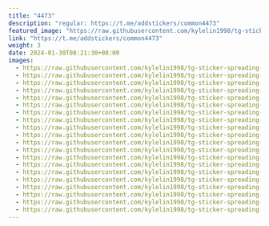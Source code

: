 ```yaml
---
title: "4473"
description: "regular: https://t.me/addstickers/common4473"
featured_image: "https://raw.githubusercontent.com/kylelin1998/tg-sticker-spreading-worldwide-images/main/img/37dd2f9e-006e-4146-978a-2fd7cf8fddbc.jpg"
link: "https://t.me/addstickers/common4473"
weight: 3
date: 2024-01-30T08:21:30+08:00
images:
  - https://raw.githubusercontent.com/kylelin1998/tg-sticker-spreading-worldwide-images/main/img/37dd2f9e-006e-4146-978a-2fd7cf8fddbc.jpg
  - https://raw.githubusercontent.com/kylelin1998/tg-sticker-spreading-worldwide-images/main/img/2ceb0748-c1f9-4e6a-8f5d-01357d63d38a.jpg
  - https://raw.githubusercontent.com/kylelin1998/tg-sticker-spreading-worldwide-images/main/img/6d301f3e-07b8-425b-aa2f-8d3746e132a0.jpg
  - https://raw.githubusercontent.com/kylelin1998/tg-sticker-spreading-worldwide-images/main/img/81c9a92b-866c-4b3f-9389-fd2021ab9866.jpg
  - https://raw.githubusercontent.com/kylelin1998/tg-sticker-spreading-worldwide-images/main/img/e93916a5-a4d0-414b-a8c4-4a7fde97c8cc.jpg
  - https://raw.githubusercontent.com/kylelin1998/tg-sticker-spreading-worldwide-images/main/img/8eceb155-faa8-4634-a1ff-fd74b1c60adc.jpg
  - https://raw.githubusercontent.com/kylelin1998/tg-sticker-spreading-worldwide-images/main/img/d95bc331-b662-484a-8cc7-3224339641b4.jpg
  - https://raw.githubusercontent.com/kylelin1998/tg-sticker-spreading-worldwide-images/main/img/05c3dbff-2a0b-4450-bd49-7f5ce51675ee.jpg
  - https://raw.githubusercontent.com/kylelin1998/tg-sticker-spreading-worldwide-images/main/img/57c76fe9-141f-4532-9844-4916debf9f5b.jpg
  - https://raw.githubusercontent.com/kylelin1998/tg-sticker-spreading-worldwide-images/main/img/bf82db32-1a03-4635-932e-3e135c517ab0.jpg
  - https://raw.githubusercontent.com/kylelin1998/tg-sticker-spreading-worldwide-images/main/img/993f980b-c983-4aa2-ae01-d308d093b611.jpg
  - https://raw.githubusercontent.com/kylelin1998/tg-sticker-spreading-worldwide-images/main/img/1cc3fec5-2403-4ef6-bdef-5c27311a9d3c.jpg
  - https://raw.githubusercontent.com/kylelin1998/tg-sticker-spreading-worldwide-images/main/img/77db7cbe-4aa9-4b65-99c2-7d49c5ac8afd.jpg
  - https://raw.githubusercontent.com/kylelin1998/tg-sticker-spreading-worldwide-images/main/img/482a0770-e12d-49ca-887f-fb887da87128.jpg
  - https://raw.githubusercontent.com/kylelin1998/tg-sticker-spreading-worldwide-images/main/img/91ff0afb-5a3c-4ae2-98b4-7b67101a4428.jpg
  - https://raw.githubusercontent.com/kylelin1998/tg-sticker-spreading-worldwide-images/main/img/dc721659-3b02-4644-ab45-560b0b72ae03.jpg
  - https://raw.githubusercontent.com/kylelin1998/tg-sticker-spreading-worldwide-images/main/img/de8e5b87-1cea-461c-842f-a43cee6aeccc.jpg
  - https://raw.githubusercontent.com/kylelin1998/tg-sticker-spreading-worldwide-images/main/img/6dfdc11d-dc32-4872-9d5f-127c4e6399a1.jpg
  - https://raw.githubusercontent.com/kylelin1998/tg-sticker-spreading-worldwide-images/main/img/52ae20e8-a6d8-4b21-bc3f-0bf25269c0e1.jpg
  - https://raw.githubusercontent.com/kylelin1998/tg-sticker-spreading-worldwide-images/main/img/f6739e1f-b99f-4d73-8828-048c512a9ce5.jpg
---
```

